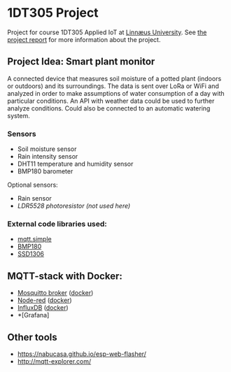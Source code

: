 # 1DT305 Project

Project for course 1DT305 Applied IoT at [Linnæus University](https://lnu.se/en/). See [the project report](https://github.com/villed3/1dt305-project/tree/main/report) for more information about the project.

## Project Idea: Smart plant monitor

A connected device that measures soil moisture of a potted plant (indoors or outdoors) and its surroundings. The data is sent over LoRa or WiFi and analyzed in order to make assumptions of water consumption of a day with particular conditions. An API with weather data could be used to further analyze conditions. Could also be connected to an automatic watering system.

### Sensors

- Soil moisture sensor
- Rain intensity sensor
- DHT11 temperature and humidity sensor
- BMP180 barometer

Optional sensors:

- Rain sensor
- *LDR5528 photoresistor (not used here)*

### External code libraries used:

- [mqtt.simple](https://github.com/micropython/micropython-lib/tree/master/micropython/umqtt.simple)
- [BMP180](https://github.com/micropython-IMU/micropython-bmp180)
- [SSD1306](https://github.com/micropython/micropython/blob/master/drivers/display/ssd1306.py)

## MQTT-stack with Docker:

- [Mosquitto broker](https://mosquitto.org/) ([docker](https://hub.docker.com/_/eclipse-mosquitto))
- [Node-red](https://nodered.org/) ([docker](https://hub.docker.com/r/nodered/node-red))
- [InfluxDB](https://www.influxdata.com/) ([docker](https://hub.docker.com/_/influxdb))
- *[Grafana]

## Other tools

- https://nabucasa.github.io/esp-web-flasher/
- http://mqtt-explorer.com/
